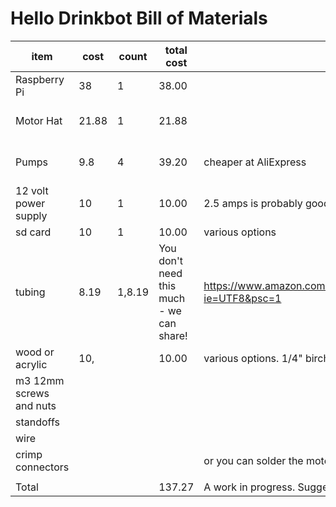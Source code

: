 # Hello Drinkbot Bill of Materials


|item|cost|count|total cost|note|url
|----|----|-----|----------|----|---|
|Raspberry Pi|38|1|38.00||https://www.amazon.com/gp/product/B0791YL351/ref=oh_aui_search_asin_title?ie=UTF8&psc=1
|Motor Hat|21.88|1|21.88||https://www.amazon.com/Adafruit-Stepper-Motor-HAT-Raspberry/dp/B00TIY5JM8/ref=sr_1_3?ie=UTF8&qid=1549849810&sr=8-3&keywords=raspberry+pi+motor+hat
|Pumps|9.8|4|39.20|cheaper at AliExpress|https://www.aliexpress.com/item/Peristaltic-Pump-Head-Dosing-Pump-Head-Tubing-Hose-Pump-Aquarium-Lab/32770860268.html?spm=a2g0s.9042311.0.0.5f924c4dffNzmd
|12 volt power supply|10|1|10.00|2.5 amps is probably good enough
|sd card|10|1|10.00|various options
|tubing|8.19|1,8.19|You don't need this much - we can share!|https://www.amazon.com/gp/product/B01F4BJBA4/ref=ppx_yo_dt_b_asin_title_o06__o00_s00?ie=UTF8&psc=1
|wood or acrylic|10,||10.00|various options. 1/4" birch plywood is nice
|m3 12mm screws and nuts|||
|standoffs
|wire
|crimp connectors||||or you can solder the motors
||||||
|Total|||137.27|A work in progress. Suggestions welcome
